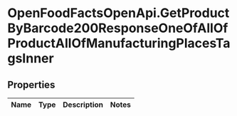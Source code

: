 # OpenFoodFactsOpenApi.GetProductByBarcode200ResponseOneOfAllOfProductAllOfManufacturingPlacesTagsInner

## Properties

Name | Type | Description | Notes
------------ | ------------- | ------------- | -------------


